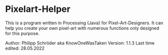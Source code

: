 # Pixelart-Helper
This is a program written in Processing (Java) for Pixel-Art-Designers. It can help you create your own pixel-art with numerous functions only
designed for this purpose. 

Author: Philipp Schröder aka KnowOneWasTaken
Version: 1.1.3
Last time edited: 28.05.2022
